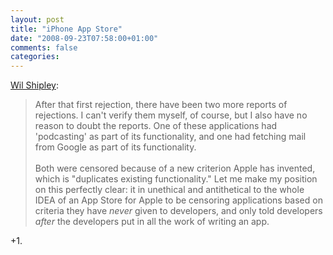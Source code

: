 ```yaml
---
layout: post
title: "iPhone App Store"
date: "2008-09-23T07:58:00+01:00"
comments: false
categories: 
---
```


<p><a href="http://wilshipley.com/blog/2008/09/iphone-app-store-let-market-decide.html">Wil Shipley</a>:</p>

<blockquote>
<p>After that first rejection, there have been two more reports of rejections. I can't verify them myself, of course, but I also have no reason to doubt the reports. One of these applications had 'podcasting' as part of its functionality, and one had fetching mail from Google as part of its functionality.<br /><br />Both were censored because of a new criterion Apple has invented, which is "duplicates existing functionality." Let me make my position on this perfectly clear: it in unethical and antithetical to the whole IDEA of an App Store for Apple to be censoring applications based on criteria they have <em>never</em> given to developers, and only told developers <em>after</em> the developers put in all the work of writing an app.</p>
</blockquote>

<p>+1.</p>


